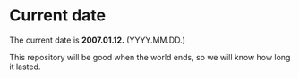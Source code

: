 # Current date

The current date is **2007.01.12.** (YYYY.MM.DD.)

This repository will be good when the world ends, so we will know how long it lasted.